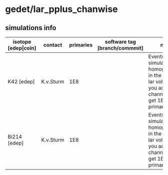 # gedet/lar_pplus_chanwise

## simulations info

| isotope \[edep\|coin\] | contact   | primaries | software tag \[branch/commmit\]  | notes            |
| ---------------------- | --------- | --------- | :------------------------------: | ---------------- |
|  K42 \[edep\]          | K.v.Sturm | 1E8       |                                  | Events simulated homogeneously in the simulated lar volume, if you add all channels you get 1E8 primaries |
|  Bi214 \[edep\]        | K.v.Sturm | 1E8       |                                  | Events simulated homogeneously in the simulated lar volume, if you add all channels you get 1E8 primaries |
